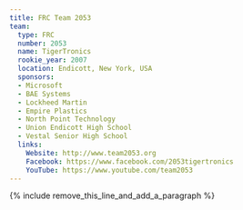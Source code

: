 ```yaml
---
title: FRC Team 2053
team:
  type: FRC
  number: 2053
  name: TigerTronics
  rookie_year: 2007
  location: Endicott, New York, USA
  sponsors:
  - Microsoft
  - BAE Systems
  - Lockheed Martin
  - Empire Plastics
  - North Point Technology
  - Union Endicott High School
  - Vestal Senior High School
  links:
    Website: http://www.team2053.org
    Facebook: https://www.facebook.com/2053tigertronics
    YouTube: https://www.youtube.com/team2053
---
```


{% include remove_this_line_and_add_a_paragraph %}
